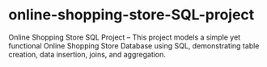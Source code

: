 # online-shopping-store-SQL-project
Online Shopping Store SQL Project – This project models a simple yet functional Online Shopping Store Database using SQL, demonstrating table creation, data insertion, joins, and aggregation.
